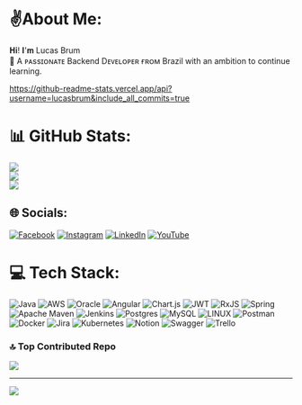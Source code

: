 # ✌️About Me:
𝐇𝐢! 𝐈'𝐦 Lucas Brum<br>🔭 A ᴘᴀssɪᴏɴᴀᴛᴇ Backend Dᴇᴠᴇʟᴏᴘᴇʀ ғʀᴏᴍ Brazil with an ambition to continue learning.

https://github-readme-stats.vercel.app/api?username=lucasbrum&include_all_commits=true
# 📊 GitHub Stats:
![](https://github-readme-stats.vercel.app/api?username=LUCASBRUM&theme=chartreuse-dark&hide_border=true&include_all_commits=true&count_private=true)<br/>
![](https://github-readme-streak-stats.herokuapp.com/?user=LUCASBRUM&theme=chartreuse-dark&hide_border=true)<br/>
![](https://github-readme-stats.vercel.app/api/top-langs/?username=LUCASBRUM&theme=chartreuse-dark&hide_border=true&include_all_commits=true&count_private=true&layout=compact)

## 🌐 Socials:
[![Facebook](https://img.shields.io/badge/Facebook-%231877F2.svg?logo=Facebook&logoColor=white)](https://facebook.com/lucasbrumguitar) [![Instagram](https://img.shields.io/badge/Instagram-%23E4405F.svg?logo=Instagram&logoColor=white)](https://instagram.com/coding_brum) [![LinkedIn](https://img.shields.io/badge/LinkedIn-%230077B5.svg?logo=linkedin&logoColor=white)](https://linkedin.com/in/lucasbrum) [![YouTube](https://img.shields.io/badge/YouTube-%23FF0000.svg?logo=YouTube&logoColor=white)](https://youtube.com/@lucasbrumguitar) 

# 💻 Tech Stack:
![Java](https://img.shields.io/badge/java-%23ED8B00.svg?style=plastic&logo=java&logoColor=white) ![AWS](https://img.shields.io/badge/AWS-%23FF9900.svg?style=plastic&logo=amazon-aws&logoColor=white) ![Oracle](https://img.shields.io/badge/Oracle-F80000?style=plastic&logo=oracle&logoColor=white) ![Angular](https://img.shields.io/badge/angular-%23DD0031.svg?style=plastic&logo=angular&logoColor=white) ![Chart.js](https://img.shields.io/badge/chart.js-F5788D.svg?style=plastic&logo=chart.js&logoColor=white) ![JWT](https://img.shields.io/badge/JWT-black?style=plastic&logo=JSON%20web%20tokens) ![RxJS](https://img.shields.io/badge/rxjs-%23B7178C.svg?style=plastic&logo=reactivex&logoColor=white) ![Spring](https://img.shields.io/badge/spring-%236DB33F.svg?style=plastic&logo=spring&logoColor=white) ![Apache Maven](https://img.shields.io/badge/Apache%20Maven-C71A36?style=plastic&logo=Apache%20Maven&logoColor=white) ![Jenkins](https://img.shields.io/badge/jenkins-%232C5263.svg?style=plastic&logo=jenkins&logoColor=white) ![Postgres](https://img.shields.io/badge/postgres-%23316192.svg?style=plastic&logo=postgresql&logoColor=white) ![MySQL](https://img.shields.io/badge/mysql-%2300f.svg?style=plastic&logo=mysql&logoColor=white) ![LINUX](https://img.shields.io/badge/Linux-FCC624?style=plastic&logo=linux&logoColor=black) ![Postman](https://img.shields.io/badge/Postman-FF6C37?style=plastic&logo=postman&logoColor=white) ![Docker](https://img.shields.io/badge/docker-%230db7ed.svg?style=plastic&logo=docker&logoColor=white) ![Jira](https://img.shields.io/badge/jira-%230A0FFF.svg?style=plastic&logo=jira&logoColor=white) ![Kubernetes](https://img.shields.io/badge/kubernetes-%23326ce5.svg?style=plastic&logo=kubernetes&logoColor=white) ![Notion](https://img.shields.io/badge/Notion-%23000000.svg?style=plastic&logo=notion&logoColor=white) ![Swagger](https://img.shields.io/badge/-Swagger-%23Clojure?style=plastic&logo=swagger&logoColor=white) ![Trello](https://img.shields.io/badge/Trello-%23026AA7.svg?style=plastic&logo=Trello&logoColor=white)

### 🔝 Top Contributed Repo
![](https://github-contributor-stats.vercel.app/api?username=LUCASBRUM&limit=5&theme=dark&combine_all_yearly_contributions=true)

---
[![](https://visitcount.itsvg.in/api?id=LUCASBRUM&icon=0&color=1)](https://visitcount.itsvg.in)

<!-- Proudly created with GPRM ( https://gprm.itsvg.in ) -->
